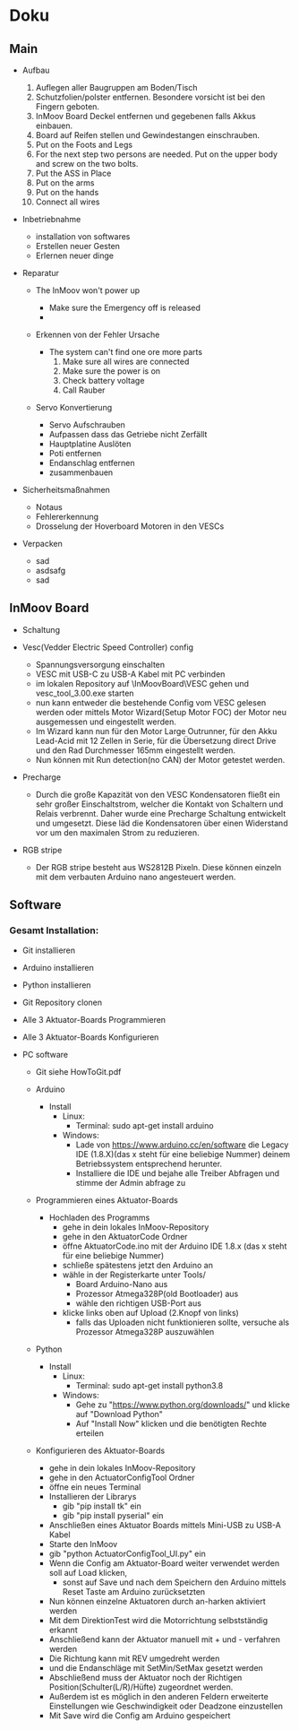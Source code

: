 # Doku

## Main
* Aufbau
  1. Auflegen aller Baugruppen am Boden/Tisch
  2. Schutzfolien/polster entfernen. Besondere vorsicht ist bei den Fingern geboten.
  3. InMoov Board Deckel entfernen und gegebenen falls Akkus einbauen.
  4. Board auf Reifen stellen und Gewindestangen einschrauben.
  5. Put on the Foots and Legs
  6. For the next step two persons are needed. Put on the upper body and screw on the two bolts.
  7. Put the ASS in Place
  8. Put on the arms
  9. Put on the hands
  10. Connect all wires

* Inbetriebnahme
  * installation von softwares
  * Erstellen neuer Gesten
  * Erlernen neuer dinge

* Reparatur
  * The InMoov won't power up
    * Make sure the Emergency off is released
    * 
  * Erkennen von der Fehler Ursache
    * The system can't find one ore more parts
      1. Make sure all wires are connected
      2. Make sure the power is on
      3. Check battery voltage
      4. Call Rauber

  * Servo Konvertierung
    * Servo Aufschrauben
    * Aufpassen dass das Getriebe nicht Zerfällt
    * Hauptplatine Auslöten
    * Poti entfernen
    * Endanschlag entfernen
    * zusammenbauen
  
* Sicherheitsmaßnahmen
  * Notaus
  * Fehlererkennung
  * Drosselung der Hoverboard Motoren in den VESCs

* Verpacken
  * sad
  * asdsafg
  * sad



## InMoov Board
* Schaltung
* Vesc(Vedder Electric Speed Controller) config
  * Spannungsversorgung einschalten
  * VESC mit USB-C zu USB-A Kabel mit PC verbinden
  * im lokalen Repository auf \InMoovBoard\VESC gehen und vesc_tool_3.00.exe starten
  * nun kann entweder die bestehende Config vom VESC gelesen werden oder mittels Motor Wizard(Setup Motor FOC) der Motor neu ausgemessen und eingestellt werden.
  * Im Wizard kann nun für den Motor Large Outrunner, für den Akku Lead-Acid mit 12 Zellen in Serie, für die Übersetzung direct Drive und den Rad Durchmesser 165mm eingestellt werden.
  * Nun können mit Run detection(no CAN) der Motor getestet werden.
* Precharge
  * Durch die große Kapazität von den VESC Kondensatoren fließt ein sehr großer Einschaltstrom, welcher die Kontakt von Schaltern und Relais verbrennt.
    Daher wurde eine Precharge Schaltung entwickelt und umgesetzt.
    Diese läd die Kondensatoren über einen Widerstand vor um den maximalen Strom zu reduzieren.

* RGB stripe
  * Der RGB stripe besteht aus WS2812B Pixeln. Diese können einzeln mit dem verbauten Arduino nano angesteuert werden.

## Software 
### Gesamt Installation:
* Git installieren
* Arduino installieren
* Python installieren

* Git Repository clonen
* Alle 3 Aktuator-Boards Programmieren
* Alle 3 Aktuator-Boards Konfigurieren



* PC software
  * Git
      siehe HowToGit.pdf

  * Arduino
    * Install
      * Linux:
        * Terminal: sudo apt-get install arduino
      * Windows:
        * Lade von https://www.arduino.cc/en/software die Legacy IDE (1.8.X)(das x steht für eine beliebige Nummer) deinem Betriebssystem entsprechend herunter.
        * Installiere die IDE und bejahe alle Treiber Abfragen und stimme der Admin abfrage zu
  
  * Programmieren eines Aktuator-Boards
    * Hochladen des Programms
      * gehe in dein lokales InMoov-Repository 
      * gehe in den AktuatorCode Ordner
      * öffne AktuatorCode.ino mit der Arduino IDE 1.8.x (das x steht für eine beliebige Nummer)
      * schließe spätestens jetzt den Arduino an
      * wähle in der Registerkarte unter Tools/
        * Board Arduino-Nano aus
        * Prozessor Atmega328P(old Bootloader) aus
        * wähle den richtigen USB-Port aus
      * klicke links oben auf Upload (2.Knopf von links)
        * falls das Uploaden nicht funktionieren sollte, versuche als Prozessor Atmega328P auszuwählen
  * Python
    * Install
      * Linux:
        * Terminal: sudo apt-get install python3.8
      * Windows:
        * Gehe zu "https://www.python.org/downloads/" und klicke auf "Download Python"
        * Auf "Install Now" klicken und die benötigten Rechte erteilen

  * Konfigurieren des Aktuator-Boards
    * gehe in dein lokales InMoov-Repository 
    * gehe in den ActuatorConfigTool Ordner
    * öffne ein neues Terminal
    * Installieren der Librarys
      * gib "pip install tk" ein
      * gib "pip install pyserial" ein
    * Anschließen eines Aktuator Boards mittels Mini-USB zu USB-A Kabel
    * Starte den InMoov
    * gib "python ActuatorConfigTool_UI.py" ein
    * Wenn die Config am Aktuator-Board weiter verwendet werden soll auf Load klicken,
      *  sonst auf Save und nach dem Speichern den Arduino mittels Reset Taste am Arduino zurücksetzten
    * Nun können einzelne Aktuatoren durch an-harken aktiviert werden
    * Mit dem DirektionTest wird die Motorrichtung selbstständig erkannt
    * Anschließend kann der Aktuator manuell mit + und - verfahren werden
    * Die Richtung kann mit REV umgedreht werden
    * und die Endanschläge mit SetMin/SetMax gesetzt werden
    * Abschließend muss der Aktuator noch der Richtigen Position(Schulter(L/R)/Hüfte) zugeordnet werden.
    * Außerdem ist es möglich in den anderen Feldern erweiterte Einstellungen wie Geschwindigkeit oder Deadzone einzustellen
    * Mit Save wird die Config am Arduino gespeichert